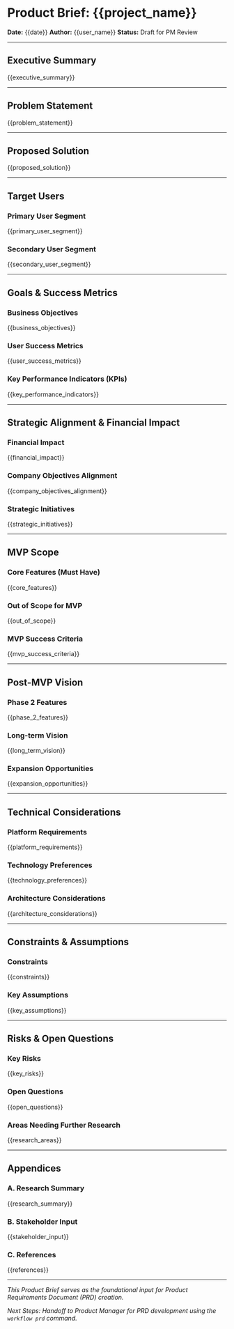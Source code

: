 # Product Brief: {{project_name}}

**Date:** {{date}}
**Author:** {{user_name}}
**Status:** Draft for PM Review

---

## Executive Summary

{{executive_summary}}

---

## Problem Statement

{{problem_statement}}

---

## Proposed Solution

{{proposed_solution}}

---

## Target Users

### Primary User Segment

{{primary_user_segment}}

### Secondary User Segment

{{secondary_user_segment}}

---

## Goals & Success Metrics

### Business Objectives

{{business_objectives}}

### User Success Metrics

{{user_success_metrics}}

### Key Performance Indicators (KPIs)

{{key_performance_indicators}}

---

## Strategic Alignment & Financial Impact

### Financial Impact

{{financial_impact}}

### Company Objectives Alignment

{{company_objectives_alignment}}

### Strategic Initiatives

{{strategic_initiatives}}

---

## MVP Scope

### Core Features (Must Have)

{{core_features}}

### Out of Scope for MVP

{{out_of_scope}}

### MVP Success Criteria

{{mvp_success_criteria}}

---

## Post-MVP Vision

### Phase 2 Features

{{phase_2_features}}

### Long-term Vision

{{long_term_vision}}

### Expansion Opportunities

{{expansion_opportunities}}

---

## Technical Considerations

### Platform Requirements

{{platform_requirements}}

### Technology Preferences

{{technology_preferences}}

### Architecture Considerations

{{architecture_considerations}}

---

## Constraints & Assumptions

### Constraints

{{constraints}}

### Key Assumptions

{{key_assumptions}}

---

## Risks & Open Questions

### Key Risks

{{key_risks}}

### Open Questions

{{open_questions}}

### Areas Needing Further Research

{{research_areas}}

---

## Appendices

### A. Research Summary

{{research_summary}}

### B. Stakeholder Input

{{stakeholder_input}}

### C. References

{{references}}

---

_This Product Brief serves as the foundational input for Product Requirements Document (PRD) creation._

_Next Steps: Handoff to Product Manager for PRD development using the `workflow prd` command._

